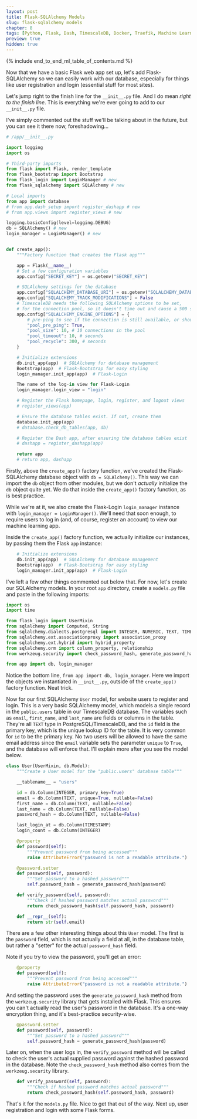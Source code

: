 ```yaml
---
layout: post
title: Flask-SQLAlchemy Models
slug: flask-sqlalchemy models
chapter: 8
tags: [Python, Flask, Dash, TimescaleDB, Docker, Traefik, Machine Learning]
preview: true
hidden: true
---
```


{% include end_to_end_ml_table_of_contents.md %}


Now that we have a basic Flask web app set up, let's add Flask-SQLAlchemy so we can easily work with our database, especially for things like user registration and login (essential stuff for most sites).

Let's jump right to the finish line for the `__init__.py` file. And I do mean *right to the finish line*. This is everything we're ever going to add to our `__init__.py` file. 

I've simply commented out the stuff we'll be talking about in the future, but you can see it there now, foreshadowing...

```python
# /app/__init__.py

import logging
import os

# Third-party imports
from flask import Flask, render_template
from flask_bootstrap import Bootstrap
from flask_login import LoginManager # new
from flask_sqlalchemy import SQLAlchemy # new

# Local imports
from app import database
# from app.dash_setup import register_dashapp # new
# from app.views import register_views # new

logging.basicConfig(level=logging.DEBUG)
db = SQLAlchemy() # new
login_manager = LoginManager() # new


def create_app():
    """Factory function that creates the Flask app"""

    app = Flask(__name__)
    # Set a few configuration variables
    app.config["SECRET_KEY"] = os.getenv("SECRET_KEY")

    # SQLAlchemy settings for the database
    app.config["SQLALCHEMY_DATABASE_URI"] = os.getenv("SQLALCHEMY_DATABASE_URI")
    app.config["SQLALCHEMY_TRACK_MODIFICATIONS"] = False
    # TimescaleDB needs the following SQLAlchemy options to be set,
    # for the connection pool, so it doesn't time out and cause a 500 server error
    app.config["SQLALCHEMY_ENGINE_OPTIONS"] = {
        # pre-ping to see if the connection is still available, or should be recycled
        "pool_pre_ping": True,
        "pool_size": 10, # 10 connections in the pool
        "pool_timeout": 10, # seconds
        "pool_recycle": 300, # seconds
    }

    # Initialize extensions
    db.init_app(app)  # SQLAlchemy for database management
    Bootstrap(app)  # Flask-Bootstrap for easy styling
    login_manager.init_app(app)  # Flask-Login

    The name of the log-in view for Flask-Login
    login_manager.login_view = "login"

    # Register the Flask homepage, login, register, and logout views
    # register_views(app)

    # Ensure the database tables exist. If not, create them
    database.init_app(app)
    # database.check_db_tables(app, db)

    # Register the Dash app, after ensuring the database tables exist
    # dashapp = register_dashapp(app)

    return app
    # return app, dashapp
```

Firstly, above the `create_app()` factory function, we've created the Flask-SQLAlchemy database object with `db = SQLAlchemy()`. This way we can import the `db` object from other modules, but we don't *actually* initialize the `db` object quite yet. We do that inside the `create_app()` factory function, as is best practice. 

While we're at it, we also create the Flask-Login `login_manager` instance with `login_manager = LoginManager()`. We'll need that soon enough, to require users to log in (and, of course, register an account) to view our machine learning app.

Inside the `create_app()` factory function, we actually initialize our instances, by passing them the Flask `app` instance:
```python
    # Initialize extensions
    db.init_app(app)  # SQLAlchemy for database management
    Bootstrap(app)  # Flask-Bootstrap for easy styling
    login_manager.init_app(app)  # Flask-Login
```

I've left a few other things commented out below that. For now, let's create our SQLAlchemy models. In your root `app` directory, create a `models.py` file and paste in the following imports:

```python
import os
import time

from flask_login import UserMixin
from sqlalchemy import Computed, String
from sqlalchemy.dialects.postgresql import INTEGER, NUMERIC, TEXT, TIMESTAMP
from sqlalchemy.ext.associationproxy import association_proxy
from sqlalchemy.ext.hybrid import hybrid_property
from sqlalchemy.orm import column_property, relationship
from werkzeug.security import check_password_hash, generate_password_hash

from app import db, login_manager
```

Notice the bottom line, `from app import db, login_manager`. Here we import the objects we instantiated in `__init__.py`, outside of the `create_app()` factory function. Neat trick.

Now for our first SQLAlchemy `User` model, for website users to register and login. This is a very basic SQLAlchemy model, which models a single record in the `public.users` table in our TimescaleDB database. The variables such as `email`, `first_name`, and `last_name` are fields or columns in the table. They're all `TEXT` type in PostgreSQL/TimescaleDB, and the `id` field is the primary key, which is the unique lookup ID for the table. It is very common for `id` to be the primary key. No two users will be allowed to have the same email address since the `email` variable sets the parameter `unique` to `True`, and the database will enforce that. I'll explain more after you see the model below.

```python
class User(UserMixin, db.Model):
    """Create a User model for the "public.users" database table"""

    __tablename__ = "users"

    id = db.Column(INTEGER, primary_key=True)
    email = db.Column(TEXT, unique=True, nullable=False)
    first_name = db.Column(TEXT, nullable=False)
    last_name = db.Column(TEXT, nullable=False)
    password_hash = db.Column(TEXT, nullable=False)

    last_login_at = db.Column(TIMESTAMP)
    login_count = db.Column(INTEGER)

    @property
    def password(self):
        """Prevent password from being accessed"""
        raise AttributeError("password is not a readable attribute.")

    @password.setter
    def password(self, password):
        """Set password to a hashed password"""
        self.password_hash = generate_password_hash(password)

    def verify_password(self, password):
        """Check if hashed password matches actual password"""
        return check_password_hash(self.password_hash, password)

    def __repr__(self):
        return str(self.email)
```

There are a few other interesting things about this `User` model. The first is the `password` field, which is not actually a field at all, in the database table, but rather a "setter" for the actual `password_hash` field. 

Note if you try to view the password, you'll get an error:
```python
    @property
    def password(self):
        """Prevent password from being accessed"""
        raise AttributeError("password is not a readable attribute.")
```

And setting the password uses the `generate_password_hash` method from the `werkzeug.security` library that gets installed with Flask. This ensures you can't actually read the user's password in the database. It's a one-way encryption thing, and it's best-practice security-wise.
```python
    @password.setter
    def password(self, password):
        """Set password to a hashed password"""
        self.password_hash = generate_password_hash(password)
```

Later on, when the user logs in, the `verify_password` method will be called to check the user's actual supplied password against the hashed password in the database. Note the `check_password_hash` method also comes from the `werkzeug.security` library.
```python
    def verify_password(self, password):
        """Check if hashed password matches actual password"""
        return check_password_hash(self.password_hash, password)
```

That's it for the `models.py` file. Nice to get that out of the way. Next up, user registration and login with some Flask forms.
